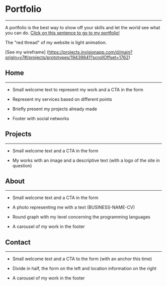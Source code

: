 # Portfolio

-----------------

A portfolio is the best way to show off your skills and let the world see what you can do. [Click on this sentence to go to my portfolio!](https://www.ventomichael.com)

The "red thread" of my website is light animation.

[See my wireframe] (https://projects.invisionapp.com/d/main?origin=v7#/projects/prototypes/19439841?scrollOffset=1762)

## Home 

-----------------

* Small welcome text to represent my work and a CTA in the form

* Represent my services based on different points

* Briefly present my projects already made

* Footer with social networks



## Projects

-----------------

* Small welcome text and a CTA in the form

* My works with an image and a descriptive text (with a logo of the site in question)



## About

-----------------

* Small welcome text and a CTA in the form

* A photo representing me with a text (BUSINESS-NAME-CV)

* Round graph with my level concerning the programming languages

* A carousel of my work in the footer

## Contact

-----------------

* Small welcome text and a CTA to the form (with an anchor this time)

* Divide in half, the form on the left and location information on the right

* A carousel of my work in the footer
